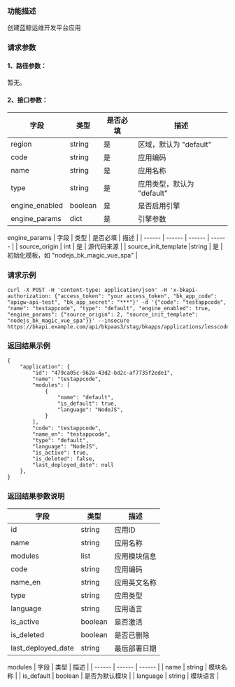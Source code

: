 ### 功能描述
创建蓝鲸运维开发平台应用

### 请求参数

#### 1、路径参数：
暂无。

#### 2、接口参数：

| 字段 |   类型 |  是否必填 | 描述 |
| ------ | ------ | ------ | ------ |
| region | string | 是   | 区域，默认为 "default" |
| code | string | 是 | 应用编码 |
| name | string | 是 | 应用名称 |
| type | string | 是 | 应用类型，默认为 "default" |
| engine_enabled | boolean | 是 | 是否启用引擎 |
| engine_params | dict | 是 | 引擎参数 |

engine_params
| 字段 |   类型 |  是否必填 | 描述 |
| ------ | ------ | ------ | ------ |
| source_origin    |  int |  是  | 源代码来源 |
| source_init_template |string  | 是 | 初始化模板，如 "nodejs_bk_magic_vue_spa" |

### 请求示例
```
curl -X POST -H 'content-type: application/json' -H 'x-bkapi-authorization: {"access_token": "your access_token", "bk_app_code": "apigw-api-test", "bk_app_secret": "***"}' -d '{"code": "testappcode", "name": "testappcode", "type": "default", "engine_enabled": true, "engine_params": {"source_origin": 2, "source_init_template": "nodejs_bk_magic_vue_spa"}}' --insecure https://bkapi.example.com/api/bkpaas3/stag/bkapps/applications/lesscode/
```

### 返回结果示例
```
{
    "application": {
        "id": "479ca05c-962a-43d2-bd2c-af7735f2ede1",
        "name": "testappcode",
        "modules": [
            {
                "name": "default",
                "is_default": true,
                "language": "NodeJS",
            }
        ],
        "code": "testappcode",
        "name_en": "testappcode",
        "type": "default",
        "language": "NodeJS",
        "is_active": true,
        "is_deleted": false,
        "last_deployed_date": null
    },
}
```

### 返回结果参数说明

| 字段 |   类型 | 描述 |
| ------ | ------ | ------ |
| id | string | 应用ID |
| name | string | 应用名称 |
| modules | list | 应用模块信息 |
| code | string | 应用编码 |
| name_en | string | 应用英文名称 |
| type | string | 应用类型 |
| language | string | 应用语言 |
| is_active | boolean | 是否激活 |
| is_deleted | boolean | 是否已删除 |
| last_deployed_date | string | 最后部署日期 |

modules
| 字段 |   类型 | 描述 |
| ------ | ------ | ------ |
| name | string | 模块名称 |
| is_default | boolean | 是否为默认模块 |
| language | string | 模块语言 |